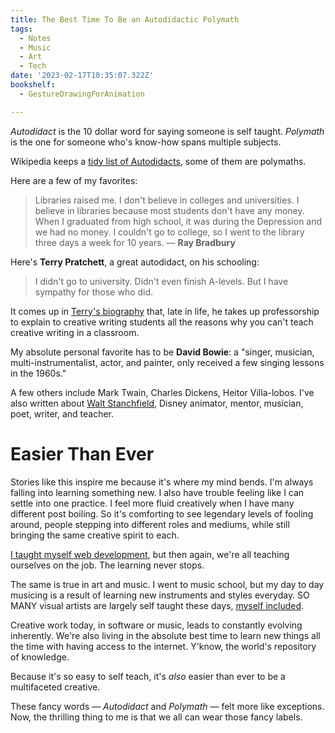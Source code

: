 ```yaml
---
title: The Best Time To Be an Autodidactic Polymath
tags:
  - Notes
  - Music
  - Art
  - Tech
date: '2023-02-17T10:35:07.322Z'
bookshelf:
  - GestureDrawingForAnimation

---
```


_Autodidact_ is the 10 dollar word for saying someone is self taught. _Polymath_ is the one for someone who's know-how spans multiple subjects.

Wikipedia keeps a [tidy list of Autodidacts](https://en.wikipedia.org/wiki/List_of_autodidacts), some of them are polymaths.

Here are a few of my favorites:

> Libraries raised me. I don't believe in colleges and universities. I believe in libraries because most students don't have any money. When I graduated from high school, it was during the Depression and we had no money. I couldn't go to college, so I went to the library three days a week for 10 years. — **Ray Bradbury**

Here's **Terry Pratchett**, a great autodidact, on his schooling:

> I didn't go to university. Didn't even finish A-levels. But I have sympathy for those who did.

It comes up in [Terry's biography](/pratchettandinspiration) that, late in life, he takes up professorship to explain to creative writing students all the reasons why you can't teach creative writing in a classroom.

My absolute personal favorite has to be **David Bowie**: a "singer, musician, multi-instrumentalist, actor, and painter, only received a few singing lessons in the 1960s."

A few others include Mark Twain, Charles Dickens, Heitor Villa-lobos. I've also written about [Walt Stanchfield](/impressionminusexpression), Disney animator, mentor, musician, poet, writer, and teacher.

# Easier Than Ever

Stories like this inspire me because it's where my mind bends. I'm always falling into learning something new. I also have trouble feeling like I can settle into one practice. I feel more fluid creatively when I have many different post boiling. So it's comforting to see legendary levels of fooling around, people stepping into different roles and mediums, while still bringing the same creative spirit to each.

[I taught myself web development](/learntodev), but then again, we're all teaching ourselves on the job. The learning never stops.

The same is true in art and music. I went to music school, but my day to day musicing is a result of learning new instruments and styles everyday. SO MANY visual artists are largely self taught these days, [myself included](/blog/art).

Creative work today, in software or music, leads to constantly evolving inherently. We're also living in the absolute best time to learn new things all the time with having access to the internet. Y'know, the world's repository of knowledge.

Because it's so easy to self teach, it's _also_ easier than ever to be a multifaceted creative.

These fancy words — _Autodidact_ and _Polymath_ — felt more like exceptions. Now, the thrilling thing to me is that we all can wear those fancy labels.
